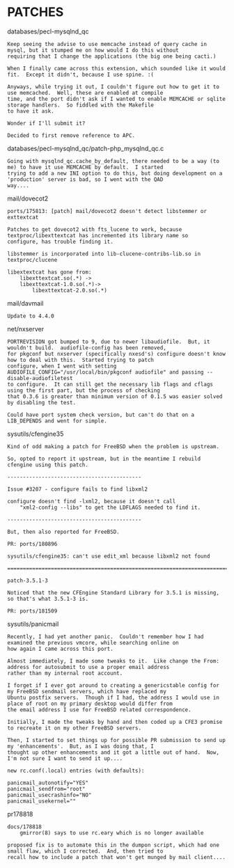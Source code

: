 PATCHES
=======
databases/pecl-mysqlnd_qc

	Keep seeing the advise to use memcache instead of query cache in mysql, but it stumped me on how would I do this without
	requiring that I change the applications (the big one being cacti.)

	When I finally came across this extension, which sounded like it would fit.  Except it didn't, because I use spine. :(

	Anyways, while trying it out, I couldn't figure out how to get it to use memcached.  Well, these are enabled at compile
	time, and the port didn't ask if I wanted to enable MEMCACHE or sqlite storage handlers.  So fiddled with the Makefile
	to have it ask.

	Wonder if I'll submit it?

	Decided to first remove reference to APC.

databases/pecl-mysqlnd_qc/patch-php_mysqlnd_qc.c

	Going with mysqlnd_qc.cache_by_default, there needed to be a way (to me) to have it use MEMCACHE by default.  I started
	trying to add a new INI option to do this, but doing development on a 'production' server is bad, so I went with the QAD
	way....

mail/dovecot2

	ports/175813: [patch] mail/dovecot2 doesn't detect libstemmer or exttextcat

	Patches to get dovecot2 with fts_lucene to work, because textproc/libexttextcat has incremented its library name so
	configure, has trouble finding it.

	libstemmer is incorporated into lib-clucene-contribs-lib.so in textproc/clucene

	libextextcat has gone from:
	    libexttextcat.so(.*) ->
		libexttextcat-1.0.so(.*)->
			libexttextcat-2.0.so(.*)

mail/davmail

	Update to 4.4.0

net/nxserver

	PORTREVISION got bumped to 9, due to newer libaudiofile.  But, it wouldn't build.  audiofile-config has been removed,
	for pkgconf but nxserver (specifically nxesd's) configure doesn't know how to deal with this.  Started trying to patch
	configure, when I went with setting AUDIOFILE_CONFIG="/usr/local/bin/pkgconf audiofile" and passing --disable-audiofiletest
	to configure.  It can still get the necessary lib flags and cflags using the first part, but the process of checking
	that 0.3.6 is greater than minimum version of 0.1.5 was easier solved by disabling the test.

	Could have port system check version, but can't do that on a LIB_DEPENDS and went for simple.

sysutils/cfengine35

	Kind of odd making a patch for FreeBSD when the problem is upstream.
	
	So, opted to report it upstream, but in the meantime I rebuild cfengine using this patch.

	-------------------------------------------

	Issue #3207 - configure fails to find libxml2

	configure doesn't find -lxml2, because it doesn't call
		"xml2-config --libs" to get the LDFLAGS needed to find it.

	-------------------------------------------

	But, then also reported for FreeBSD.

	PR: ports/180896

	sysutils/cfengine35: can't use edit_xml because libxml2 not found

	========================================================================

	patch-3.5.1-3

	Noticed that the new CFEngine Standard Library for 3.5.1 is missing, so that's what 3.5.1-3 is.

	PR: ports/181509

sysutils/panicmail

	Recently, I had yet another panic.  Couldn't remember how I had examined the previous vmcore, while searching online on
	how again I came across this port.

	Almost immediately, I made some tweaks to it.  Like change the From: address for autosubmit to use a proper email address
	rather than my internal root account.

	I forget if I ever got around to creating a genericstable config for my FreeBSD sendmail servers, which have replaced my
	Ubuntu postfix servers.  Though if I had, the address I would use in place of root on my primary desktop would differ from
	the email address I use for FreeBSD related correspondence.
	
	Initially, I made the tweaks by hand and then coded up a CFE3 promise to recreate it on my other FreeBSD servers.

	Then, I started to set things up for possible PR submission to send up my 'enhancements'.  But, as I was doing that, I
	thought up other enhancements and it got a little out of hand.  Now, I'm not sure I want to send it up....

	new rc.conf(.local) entries (with defaults):

	panicmail_autonotify="YES"
	panicmail_sendfrom="root"
	panicmail_usecrashinfo="NO"
	panicmail_usekernel=""

pr178818

	docs/178818 
		gmirror(8) says to use rc.eary which is no longer available

	proposed fix is to automate this in the dumpon script, which had one small flaw, which I corrected.  And, then tried to
	recall how to include a patch that won't get munged by mail client....

